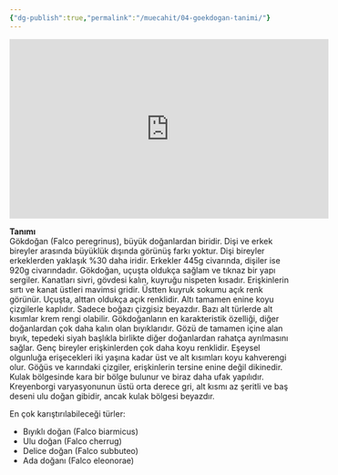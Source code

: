 ```yaml
---
{"dg-publish":true,"permalink":"/muecahit/04-goekdogan-tanimi/"}
---
```



<iframe width="560" height="315" src="https://www.youtube.com/embed/eSw99MhVyYo?si=TASy7gxzrOqdK1Pq" title="YouTube video player" frameborder="0" allow="accelerometer; autoplay; clipboard-write; encrypted-media; gyroscope; picture-in-picture; web-share" referrerpolicy="strict-origin-when-cross-origin" allowfullscreen></iframe>



**Tanımı**  
Gökdoğan (Falco peregrinus), büyük doğanlardan biridir. Dişi ve erkek bireyler arasında büyüklük dışında görünüş farkı yoktur. Dişi bireyler erkeklerden yaklaşık %30 daha iridir. Erkekler 445g civarında, dişiler ise 920g civarındadır. Gökdoğan, uçuşta oldukça sağlam ve tıknaz bir yapı sergiler. Kanatları sivri, gövdesi kalın, kuyruğu nispeten kısadır. Erişkinlerin sırtı ve kanat üstleri mavimsi gridir. Üstten kuyruk sokumu açık renk görünür. Uçuşta, alttan oldukça açık renklidir. Altı tamamen enine koyu çizgilerle kaplıdır. Sadece boğazı çizgisiz beyazdır. Bazı alt türlerde alt kısımlar krem rengi olabilir. Gökdoğanların en karakteristik özelliği, diğer doğanlardan çok daha kalın olan bıyıklarıdır. Gözü de tamamen içine alan bıyık, tepedeki siyah başlıkla birlikte diğer doğanlardan rahatça ayrılmasını sağlar. Genç bireyler erişkinlerden çok daha koyu renklidir. Eşeysel olgunluğa erişecekleri iki yaşına kadar üst ve alt kısımları koyu kahverengi olur. Göğüs ve karındaki çizgiler, erişkinlerin tersine enine değil dikinedir. Kulak bölgesinde kara bir bölge bulunur ve biraz daha ufak yapılıdır. Kreyenborgi varyasyonunun üstü orta derece gri, alt kısmı az şeritli ve baş deseni ulu doğan gibidir, ancak kulak bölgesi beyazdır.

En çok karıştırılabileceği türler:  
- Bıyıklı doğan (Falco biarmicus)  
- Ulu doğan (Falco cherrug)  
- Delice doğan (Falco subbuteo)  
- Ada doğanı (Falco eleonorae)  